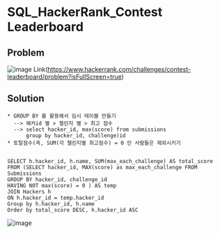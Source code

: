 # SQL_HackerRank_Contest Leaderboard

## Problem
![image](https://user-images.githubusercontent.com/99947811/171572587-d681ef11-842f-49ab-8847-b2d4b9e8fbec.png)
Link(https://www.hackerrank.com/challenges/contest-leaderboard/problem?isFullScreen=true)


## Solution
    * GROUP BY 를 활용해서 임시 테이블 만들기
      --> 해커id 별 > 챌린지 별 > 최고 점수
      --> select hacker_id, max(score) from submissions
          group by hacker_id, challenge)id
    * 토탈점수(즉, SUM(각 챌린지별 최고점수) = 0 인 사람들은 제외시키기


    SELECT h.hacker_id, h.name, SUM(max_each_challenge) AS total_score 
    FROM (SELECT hacker_id, MAX(score) as max_each_challenge FROM Submissions
    GROUP BY hacker_id, challenge_id
    HAVING NOT max(score) = 0 ) AS temp
    JOIN Hackers h
    ON h.hacker_id = temp.hacker_id
    Group by h.hacker_id, h.name
    Order by total_score DESC, h.hacker_id ASC
![image](https://user-images.githubusercontent.com/99947811/171586802-48e2833f-a661-4396-82a8-0ac01d3ddacb.png)
